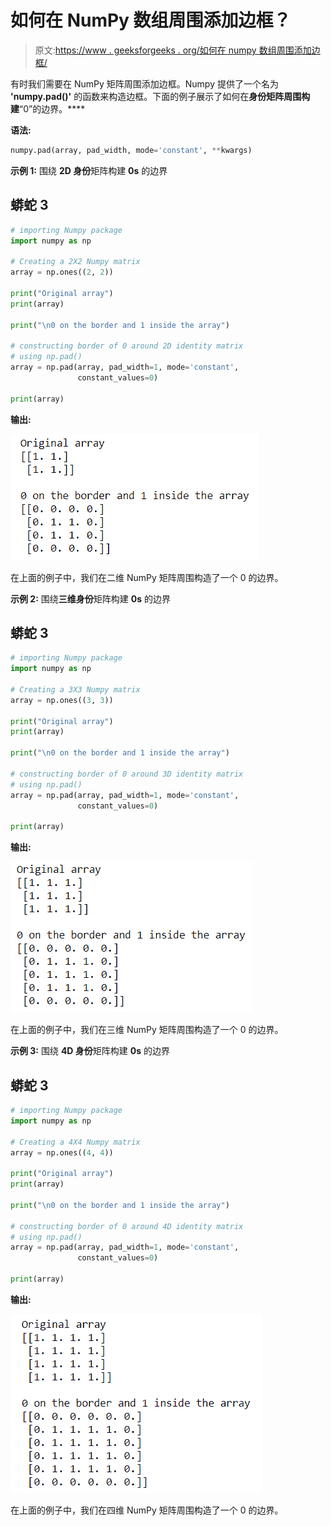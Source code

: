 # 如何在 NumPy 数组周围添加边框？

> 原文:[https://www . geeksforgeeks . org/如何在 numpy 数组周围添加边框/](https://www.geeksforgeeks.org/how-to-add-a-border-around-a-numpy-array/)

有时我们需要在 NumPy 矩阵周围添加边框。Numpy 提供了一个名为 **'numpy.pad()'** 的函数来构造边框。下面的例子展示了如何在**身份矩阵周围构建**“0”的边界。****

**语法:**

```py
numpy.pad(array, pad_width, mode='constant', **kwargs)  

```

**示例 1:** 围绕 **2D 身份**矩阵构建 **0s** 的边界

## 蟒蛇 3

```py
# importing Numpy package
import numpy as np

# Creating a 2X2 Numpy matrix
array = np.ones((2, 2))

print("Original array")
print(array)

print("\n0 on the border and 1 inside the array")

# constructing border of 0 around 2D identity matrix
# using np.pad()
array = np.pad(array, pad_width=1, mode='constant',
               constant_values=0)

print(array)
```

**输出:**

![](img/eb341800b9506e9618d7e7c1a55c08c8.png)

在上面的例子中，我们在二维 NumPy 矩阵周围构造了一个 0 的边界。

**示例 2:** 围绕**三维身份**矩阵构建 **0s** 的边界

## 蟒蛇 3

```py
# importing Numpy package
import numpy as np

# Creating a 3X3 Numpy matrix
array = np.ones((3, 3))

print("Original array")
print(array)

print("\n0 on the border and 1 inside the array")

# constructing border of 0 around 3D identity matrix
# using np.pad()
array = np.pad(array, pad_width=1, mode='constant',
               constant_values=0)

print(array)
```

**输出:**

![](img/88ec2df73e872a601654fea52bc7afe7.png)

在上面的例子中，我们在三维 NumPy 矩阵周围构造了一个 0 的边界。

**示例 3:** 围绕 **4D 身份**矩阵构建 **0s** 的边界

## 蟒蛇 3

```py
# importing Numpy package
import numpy as np

# Creating a 4X4 Numpy matrix
array = np.ones((4, 4))

print("Original array")
print(array)

print("\n0 on the border and 1 inside the array")

# constructing border of 0 around 4D identity matrix
# using np.pad()
array = np.pad(array, pad_width=1, mode='constant',
               constant_values=0)

print(array)
```

**输出:**

![](img/31ebfe90dd161ed7c142b9572b8743d6.png)

在上面的例子中，我们在四维 NumPy 矩阵周围构造了一个 0 的边界。